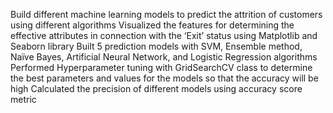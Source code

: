Build different machine learning models to predict the attrition of customers using different algorithms
Visualized the features for determining the effective attributes in connection with the ‘Exit’ status using Matplotlib and Seaborn library
Built 5 prediction models with SVM, Ensemble method, Naïve Bayes, Artificial Neural Network, and Logistic Regression algorithms
Performed Hyperparameter tuning with GridSearchCV class to determine the best parameters and values for the models so that the accuracy will be high
Calculated the precision of different models using accuracy score metric
